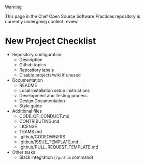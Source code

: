 > [!WARNING]
> This page in the Chef Open Source Software Practices repository is currently undergoing content review.

# New Project Checklist

* Repository configuration
  * Description
  * Github topics
  * Repository labels
  * Disable projects/wiki if unused
* Documentation
  * README
  * Local installation setup instructions
  * Development and Testing process
  * Design Documentation
  * Style guide
* Additional files
  * CODE_OF_CONDUCT.md
  * CONTRIBUTING.md
  * LICENSE
  * TEAMS.md
  * .github/CODEOWNERS
  * .github/ISSUE_TEMPLATE.md
  * .github/PULL_REQUEST_TEMPLATE.md
* Other tasks
  * Slack integration (`/github` command)

